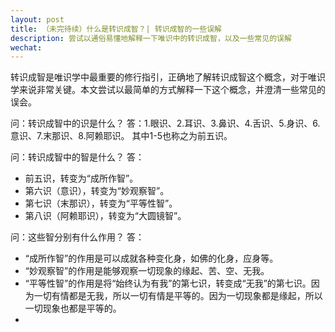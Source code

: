 ```yaml
---
layout: post
title: （未完待续）什么是转识成智？| 转识成智的一些误解
description: 尝试以通俗易懂地解释一下唯识中的转识成智，以及一些常见的误解
wechat: 
---
```


转识成智是唯识学中最重要的修行指引，正确地了解转识成智这个概念，对于唯识学来说非常关键。本文尝试以最简单的方式解释一下这个概念，并澄清一些常见的误会。

问：转识成智中的识是什么？
答：1.眼识、2.耳识、3.鼻识、4.舌识、5.身识、6.意识、7.末那识、8.阿赖耶识。
其中1-5也称之为前五识。

问：转识成智中的智是什么？
答：
* 前五识，转变为“成所作智”。
* 第六识（意识），转变为“妙观察智”。
* 第七识（末那识），转变为“平等性智”。
* 第八识（阿赖耶识），转变为“大圆镜智”。

问：这些智分别有什么作用？
答：
* “成所作智”的作用是可以成就各种变化身，如佛的化身，应身等。
* “妙观察智”的作用是能够观察一切现象的缘起、苦、空、无我。
* “平等性智”的作用是将“始终认为有我”的第七识，转变成“无我”的第七识。因为一切有情都是无我，所以一切有情是平等的。因为一切现象都是缘起，所以一切现象也都是平等的。
* 


